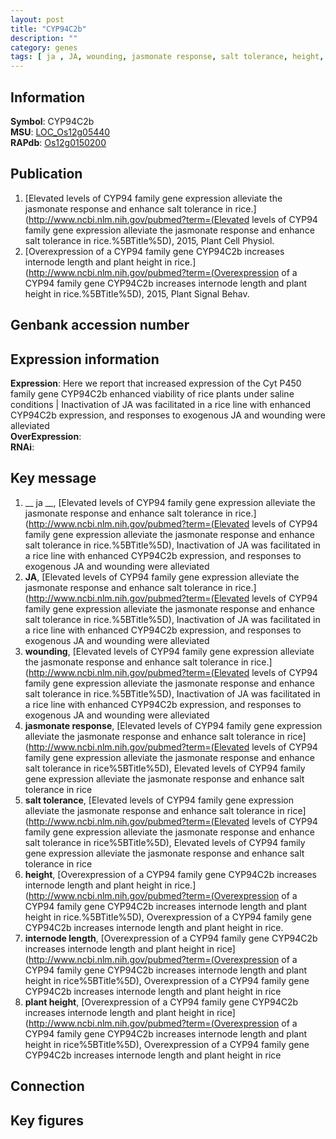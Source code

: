 ```yaml
---
layout: post
title: "CYP94C2b"
description: ""
category: genes
tags: [ ja , JA, wounding, jasmonate response, salt tolerance, height, internode length, plant height, Gene]
---
```


## Information
__Symbol__: CYP94C2b  
__MSU__: [LOC_Os12g05440](http://rice.plantbiology.msu.edu/cgi-bin/ORF_infopage.cgi?orf=LOC_Os12g05440)  
__RAPdb__: [Os12g0150200](http://rapdb.dna.affrc.go.jp/viewer/gbrowse_details/irgsp1?name=Os12g0150200)  

## Publication
1. [Elevated levels of CYP94 family gene expression alleviate the jasmonate response and enhance salt tolerance in rice.](http://www.ncbi.nlm.nih.gov/pubmed?term=(Elevated levels of CYP94 family gene expression alleviate the jasmonate response and enhance salt tolerance in rice.%5BTitle%5D), 2015, Plant Cell Physiol.
2. [Overexpression of a CYP94 family gene CYP94C2b increases internode length and plant height in rice.](http://www.ncbi.nlm.nih.gov/pubmed?term=(Overexpression of a CYP94 family gene CYP94C2b increases internode length and plant height in rice.%5BTitle%5D), 2015, Plant Signal Behav.

## Genbank accession number

## Expression information
__Expression__: Here we report that increased expression of the Cyt P450 family gene CYP94C2b enhanced viability of rice plants under saline conditions |  Inactivation of JA was facilitated in a rice line with enhanced CYP94C2b expression, and responses to exogenous JA and wounding were alleviated  
__OverExpression__:  
__RNAi__:  

## Key message
1. __ ja __, [Elevated levels of CYP94 family gene expression alleviate the jasmonate response and enhance salt tolerance in rice.](http://www.ncbi.nlm.nih.gov/pubmed?term=(Elevated levels of CYP94 family gene expression alleviate the jasmonate response and enhance salt tolerance in rice.%5BTitle%5D),  Inactivation of JA was facilitated in a rice line with enhanced CYP94C2b expression, and responses to exogenous JA and wounding were alleviated
2. __JA__, [Elevated levels of CYP94 family gene expression alleviate the jasmonate response and enhance salt tolerance in rice.](http://www.ncbi.nlm.nih.gov/pubmed?term=(Elevated levels of CYP94 family gene expression alleviate the jasmonate response and enhance salt tolerance in rice.%5BTitle%5D),  Inactivation of JA was facilitated in a rice line with enhanced CYP94C2b expression, and responses to exogenous JA and wounding were alleviated
3. __wounding__, [Elevated levels of CYP94 family gene expression alleviate the jasmonate response and enhance salt tolerance in rice.](http://www.ncbi.nlm.nih.gov/pubmed?term=(Elevated levels of CYP94 family gene expression alleviate the jasmonate response and enhance salt tolerance in rice.%5BTitle%5D),  Inactivation of JA was facilitated in a rice line with enhanced CYP94C2b expression, and responses to exogenous JA and wounding were alleviated
4. __jasmonate response__, [Elevated levels of CYP94 family gene expression alleviate the jasmonate response and enhance salt tolerance in rice](http://www.ncbi.nlm.nih.gov/pubmed?term=(Elevated levels of CYP94 family gene expression alleviate the jasmonate response and enhance salt tolerance in rice%5BTitle%5D), Elevated levels of CYP94 family gene expression alleviate the jasmonate response and enhance salt tolerance in rice
5. __salt tolerance__, [Elevated levels of CYP94 family gene expression alleviate the jasmonate response and enhance salt tolerance in rice](http://www.ncbi.nlm.nih.gov/pubmed?term=(Elevated levels of CYP94 family gene expression alleviate the jasmonate response and enhance salt tolerance in rice%5BTitle%5D), Elevated levels of CYP94 family gene expression alleviate the jasmonate response and enhance salt tolerance in rice
6. __height__, [Overexpression of a CYP94 family gene CYP94C2b increases internode length and plant height in rice.](http://www.ncbi.nlm.nih.gov/pubmed?term=(Overexpression of a CYP94 family gene CYP94C2b increases internode length and plant height in rice.%5BTitle%5D), Overexpression of a CYP94 family gene CYP94C2b increases internode length and plant height in rice.
7. __internode length__, [Overexpression of a CYP94 family gene CYP94C2b increases internode length and plant height in rice](http://www.ncbi.nlm.nih.gov/pubmed?term=(Overexpression of a CYP94 family gene CYP94C2b increases internode length and plant height in rice%5BTitle%5D), Overexpression of a CYP94 family gene CYP94C2b increases internode length and plant height in rice
8. __plant height__, [Overexpression of a CYP94 family gene CYP94C2b increases internode length and plant height in rice](http://www.ncbi.nlm.nih.gov/pubmed?term=(Overexpression of a CYP94 family gene CYP94C2b increases internode length and plant height in rice%5BTitle%5D), Overexpression of a CYP94 family gene CYP94C2b increases internode length and plant height in rice

## Connection

## Key figures


